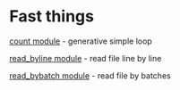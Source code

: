 # Fast things

[count module](./count) - generative simple loop

[read_byline module](./read_byline) - read file line by line

[read_bybatch module](./read_bybatch) - read file by batches
